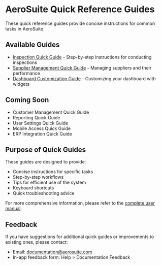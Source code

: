 # AeroSuite Quick Reference Guides

These quick reference guides provide concise instructions for common tasks in AeroSuite.

## Available Guides

- [Inspection Quick Guide](inspection-quick-guide.md) - Step-by-step instructions for conducting inspections
- [Supplier Management Quick Guide](supplier-management-quick-guide.md) - Managing suppliers and their performance
- [Dashboard Customization Guide](dashboard-customization-guide.md) - Customizing your dashboard with widgets

## Coming Soon

- Customer Management Quick Guide
- Reporting Quick Guide
- User Settings Quick Guide
- Mobile Access Quick Guide
- ERP Integration Quick Guide

## Purpose of Quick Guides

These guides are designed to provide:

- Concise instructions for specific tasks
- Step-by-step workflows
- Tips for efficient use of the system
- Keyboard shortcuts
- Quick troubleshooting advice

For more comprehensive information, please refer to the [complete user manual](../user-manual.md).

## Feedback

If you have suggestions for additional quick guides or improvements to existing ones, please contact:

- Email: documentation@aerosuite.com
- In-app feedback form: Help > Documentation Feedback 